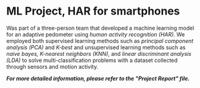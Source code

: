 # ML Project, HAR for smartphones
Was part of a three-person team that developed a machine learning model for an adaptive pedometer using _human activity recognition (HAR)_. We employed both supervised learning methods such as _principal component analysis (PCA)_ and _K-best_ and unsupervised learning methods such as _naive bayes, K-nearest neighbors (KNN)_, and _linear discriminant analysis (LDA)_ to solve multi-classification problems with a dataset collected through sensors and motion activity. 

**_For more detailed information, please refer to the "Project Report" file._**

